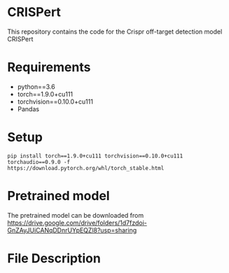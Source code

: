 # CRISPert
This repository contains the code for the Crispr off-target detection model CRISPert
# Requirements
  - python==3.6
  - torch==1.9.0+cu111
  - torchvision==0.10.0+cu111
  - Pandas
    

# Setup
```
pip install torch==1.9.0+cu111 torchvision==0.10.0+cu111 torchaudio==0.9.0 -f https://download.pytorch.org/whl/torch_stable.html
```

# Pretrained model
The pretrained model can be downloaded from https://drive.google.com/drive/folders/1d7fzdoi-GnZAyJUiCANqDDnrUYpEQZl8?usp=sharing

# File Description

